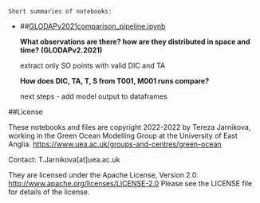 
    Short summaries of notebooks:

* ##[GLODAPv2021comparison_pipeline.ipynb](https://nbviewer.org/github/tjarnikova/SOZONE/blob/master/EVAL_output//GLODAPv2021comparison_pipeline.ipynb)  
    
    **What observations are there? how are they distributed in space and time? (GLODAPv2.2021)**  
      
    extract only SO points with valid DIC and TA   
      
    **How does DIC, TA, T, S from T001, M001 runs compare?**  
      
    next steps - add model output to dataframes  


##License

These notebooks and files are copyright 2022-2022
by Tereza Jarnikova, working in the Green Ocean Modelling Group
at the University of East Anglia. 
https://www.uea.ac.uk/groups-and-centres/green-ocean

Contact: T.Jarnikova[at]uea.ac.uk

They are licensed under the Apache License, Version 2.0.
http://www.apache.org/licenses/LICENSE-2.0
Please see the LICENSE file for details of the license.
